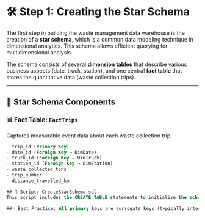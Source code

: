 # 🛠️ Step 1: Creating the Star Schema

The first step in building the waste management data warehouse is the creation of a **star schema**, which is a common data modeling technique in dimensional analytics. This schema allows efficient querying for multidimensional analysis.

The schema consists of several **dimension tables** that describe various business aspects (date, truck, station), and one central **fact table** that stores the quantitative data (waste collection trips).

---

## 🧱 Star Schema Components

### 📊 Fact Table: `FactTrips`
Captures measurable event data about each waste collection trip.
```sql
- trip_id (Primary Key)
- date_id (Foreign Key → DimDate)
- truck_id (Foreign Key → DimTruck)
- station_id (Foreign Key → DimStation)
- waste_collected_tons
- trip_number
- distance_travelled_km

## 📂 Script: CreateStarSchema.sql
This script includes the CREATE TABLE statements to initialize the schema structure for all fact and dimension tables. Foreign key constraints ensure referential integrity between the central fact table and the surrounding dimensions.

##💡 Best Practice: All primary keys are surrogate keys (typically integers) to enhance join performance and simplify dimension table management.
